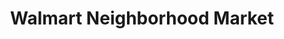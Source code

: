---
title: "Walmart Neighborhood Market"
url: /la-vista/walmart-neighborhood-market/
shop: Supermarkt
---